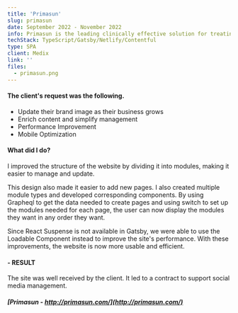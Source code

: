 ```yaml
---
title: 'Primasun'
slug: primasun
date: September 2022 - November 2022
info: Primasun is the leading clinically effective solution for treating sleep disorders. We offer coordinated sleep care, wherever you are on your health journey.
techStack: TypeScript/Gatsby/Netlify/Contentful
type: SPA
client: Medix
link: ''
files:
  - primasun.png
---
```


#### The client's request was the following.

- Update their brand image as their business grows
- Enrich content and simplify management
- Performance Improvement
- Mobile Optimization


#### What did I do?

I improved the structure of the website by dividing it into modules, making it easier to manage and update.

This design also made it easier to add new pages. I also created multiple module types and developed corresponding components.
By using Grapheql to get the data needed to create pages and using switch to set up the modules needed for each page, the user can now display the modules they want in any order they want.

Since React Suspense is not available in Gatsby, we were able to use the Loadable Component instead to improve the site's performance. With these improvements, the website is now more usable and efficient.


#### - RESULT

The site was well received by the client. It led to a contract to support social media management.

##### [Primasun - http://primasun.com/](http://primasun.com/)
